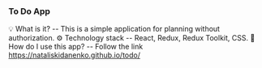 ### To Do App
💡 What is it? -- This is a simple application for planning without authorization.
⚙️ Technology stack -- React, Redux, Redux Toolkit, CSS.
👀 How do I use this app? -- Follow the link https://nataliskidanenko.github.io/todo/
